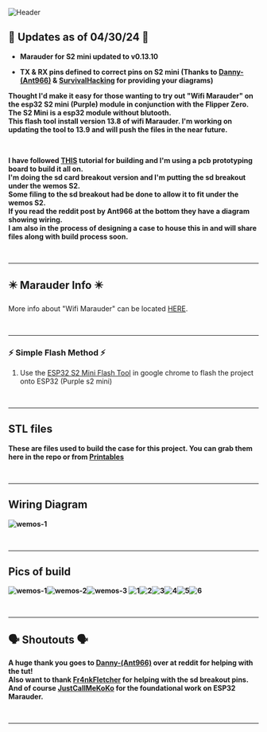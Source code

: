 ![Header](Images/s2header.png)
<br>

## 🌟 Updates as of 04/30/24 🌟
- **Marauder for S2 mini updated to v0.13.10**

- **TX & RX pins defined to correct pins on S2 mini 
(Thanks to <a href=https://www.reddit.com/user/Ant966/>Danny-(Ant966)</a> & <a href=https://www.youtube.com/@SurvivalHacking>SurvivalHacking</a> for providing your diagrams)**


<b>Thought I'd make it easy for those wanting to try out "Wifi Marauder" on the esp32 S2 mini (Purple) module in conjunction with the Flipper Zero. The S2 Mini is a esp32 module without blutooth.
<br> 
This flash tool install version 13.8 of wifi Marauder. I'm working on updating the tool to 13.9 and will push the files in the near future.</b> 

<br>

<b>I have followed <a href="https://www.reddit.com/r/flipperzero/comments/16eru8g/comment/kpfxvoi/?utm_source=share&utm_medium=web3x&utm_name=web3xcss&utm_term=1&utm_content=share_button">THIS</a>
tutorial for building and I'm using a pcb prototyping board to build it all on. <br> I'm doing the sd card breakout version and I'm putting the sd breakout under the wemos S2. <br> Some filing to 
the sd breakout had be done to allow it to fit under the wemos S2. <br>
If you read the reddit post by Ant966 at the bottom they have a diagram showing wiring.</b> 
<br>
<b>I am also in the process of designing a case to house this in and will share files along with build process soon.</b>

<br>
<hr>

## ✴️ Marauder Info ✴️

More info about "Wifi Marauder" can be located <a href="https://github.com/justcallmekoko/ESP32Marauder">HERE</a>.

<br>
<hr>

### ⚡ Simple Flash Method ⚡
1. Use the <a href=https://atomnft.github.io/ESP32-S2-Mini-Marauder-Build/flash0.html>ESP32 S2 Mini Flash Tool</a> in google chrome to flash the project onto ESP32 (Purple s2 mini)

<br>
<hr>

## STL files
<b>These are files used to build the case for this project. You can grab them here in the repo or from <a href=https://www.printables.com/model/847246-esp32-s2-mini-case>Printables</a>

<br>
<hr>

## Wiring Diagram 
![wemos-1](Images/WiringDiagram.png)

<br>
<hr>

## Pics of build 
![wemos-1](Images/wemos-1.jpg)![wemos-2](Images/wemos-2.jpg)![wemos-3](Images/wemos-3.jpg)
![1](Images/case-1.jpg)![2](Images/case-2.jpg)![3](Images/case-3.jpg)![4](Images/case-4.jpg)![5](Images/case-5.jpg)![6](Images/case-6.jpg)

<br>   
<hr>


## 🗣️ Shoutouts 🗣️

<b>A huge thank you goes to <a href=https://www.reddit.com/user/Ant966/>Danny-(Ant966)</a> over at reddit for helping with the tut! 
<br>
Also want to thank <a href=https://github.com/Fr4nkFletcher>Fr4nkFletcher</a> for helping with the sd breakout pins. 
<br>
And of course <a href=https://github.com/justcallmekoko>JustCallMeKoKo</a> for the foundational work on ESP32 Marauder.</b>

<br>
<hr>







  
